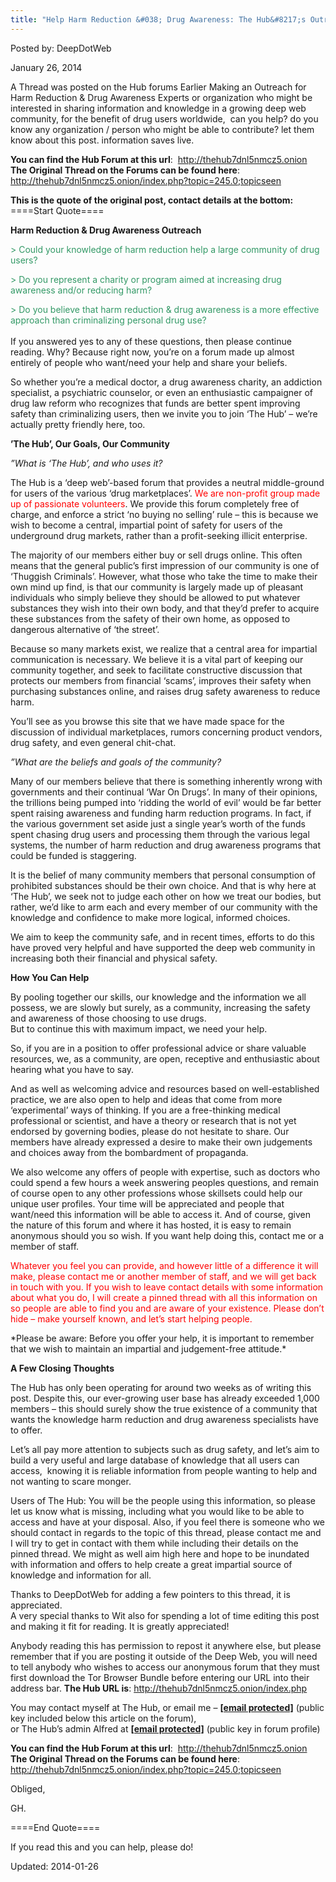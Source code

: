 ```yaml
---
title: "Help Harm Reduction &#038; Drug Awareness: The Hub&#8217;s Outreach!"
---
```


Posted by: DeepDotWeb

<span>January 26, 2014</span>

<p>A Thread was posted on the Hub forums Earlier Making an Outreach for Harm Reduction &amp; Drug Awareness Experts or organization who might be interested in sharing information and knowledge in a growing deep web community, for the benefit of drug users worldwide,  can you help? do you know any organization / person who might be able to contribute? let them know about this post. information saves live.</p>
<p><strong>You can find the Hub Forum at this url</strong>:  <a href="http://thehub7dnl5nmcz5.onion" target="_blank">http://thehub7dnl5nmcz5.onion</a><br/>
<strong>The Original Thread on the Forums can be found here</strong>: <a href="http://thehub7dnl5nmcz5.onion/index.php?topic=245.0;topicseen" target="_blank">http://thehub7dnl5nmcz5.onion/index.php?topic=245.0;topicseen</a></p>
<p><strong>This is the quote of the original post, contact details at the bottom:</strong><br/>
    ====Start Quote====</p>
<p><strong>Harm Reduction &amp; Drug Awareness Outreach</strong></p>
<p><span style="color: #339966;">&gt; Could your knowledge of harm reduction help a large community of drug users?</span></p>
<p><span style="color: #339966;">&gt; Do you represent a charity or program aimed at increasing drug awareness and/or reducing harm?</span></p>
<p><span style="color: #339966;">&gt; Do you believe that harm reduction &amp; drug awareness is a more effective approach than criminalizing personal drug use?</span><br/>
<span style="color: #339966;"> </span><br/>
    If you answered yes to any of these questions, then please continue reading. Why? Because right now, you’re on a forum made up almost entirely of people who want/need your help and share your beliefs.</p>
<p>So whether you’re a medical doctor, a drug awareness charity, an addiction specialist, a psychiatric counselor, or even an enthusiastic campaigner of drug law reform who recognizes that funds are better spent improving safety than criminalizing users, then we invite you to join ‘The Hub’ – we’re actually pretty friendly here, too.</p>
<p><strong>’The Hub’, Our Goals, Our Community</strong></p>
<p><em>”What is ‘The Hub’, and who uses it?</em></p>
<p>The Hub is a ‘deep web’-based forum that provides a neutral middle-ground for users of the various ‘drug marketplaces’. <span style="color: #ff0000;">We are non-profit group made up of passionate volunteers</span>. We provide this forum completely free of charge, and enforce a strict ‘no buying no selling’ rule – this is because we wish to become a central, impartial point of safety for users of the underground drug markets, rather than a profit-seeking illicit enterprise.</p>
<p>The majority of our members either buy or sell drugs online. This often means that the general public’s first impression of our community is one of ‘Thuggish Criminals’. However, what those who take the time to make their own mind up find, is that our community is largely made up of pleasant individuals who simply believe they should be allowed to put whatever substances they wish into their own body, and that they’d prefer to acquire these substances from the safety of their own home, as opposed to dangerous alternative of ‘the street’.</p>
<p>Because so many markets exist, we realize that a central area for impartial communication is necessary. We believe it is a vital part of keeping our community together, and seek to facilitate constructive discussion that protects our members from financial ‘scams’, improves their safety when purchasing substances online, and raises drug safety awareness to reduce harm.</p>
<p>You’ll see as you browse this site that we have made space for the discussion of individual marketplaces, rumors concerning product vendors, drug safety, and even general chit-chat.</p>
<p><em>”What are the beliefs and goals of the community?</em></p>
<p>Many of our members believe that there is something inherently wrong with governments and their continual &#8216;War On Drugs&#8217;. In many of their opinions, the trillions being pumped into ‘ridding the world of evil’ would be far better spent raising awareness and funding harm reduction programs. In fact, if the various government set aside just a single year’s worth of the funds spent chasing drug users and processing them through the various legal systems, the number of harm reduction and drug awareness programs that could be funded is staggering.</p>
<p>It is the belief of many community members that personal consumption of prohibited substances should be their own choice. And that is why here at ‘The Hub’, we seek not to judge each other on how we treat our bodies, but rather, we’d like to arm each and every member of our community with the knowledge and confidence to make more logical, informed choices.</p>
<p>We aim to keep the community safe, and in recent times, efforts to do this have proved very helpful and have supported the deep web community in increasing both their financial and physical safety.</p>
<p><strong>How You Can Help</strong></p>
<p>By pooling together our skills, our knowledge and the information we all possess, we are slowly but surely, as a community, increasing the safety and awareness of those choosing to use drugs.<br/>
    But to continue this with maximum impact, we need your help.</p>
<p>So, if you are in a position to offer professional advice or share valuable resources, we, as a community, are open, receptive and enthusiastic about hearing what you have to say.</p>
<p>And as well as welcoming advice and resources based on well-established practice, we are also open to help and ideas that come from more ‘experimental’ ways of thinking. If you are a free-thinking medical professional or scientist, and have a theory or research that is not yet endorsed by governing bodies, please do not hesitate to share. Our members have already expressed a desire to make their own judgements and choices away from the bombardment of propaganda.</p>
<p>We also welcome any offers of people with expertise, such as doctors who could spend a few hours a week answering peoples questions, and remain of course open to any other professions whose skillsets could help our unique user profiles. Your time will be appreciated and people that want/need this information will be able to access it. And of course, given the nature of this forum and where it has hosted, it is easy to remain anonymous should you so wish. If you want help doing this, contact me or a member of staff.</p>
<p><span style="color: #ff0000;">Whatever you feel you can provide, and however little of a difference it will make, please contact me or another member of staff, and we will get back in touch with you. If you wish to leave contact details with some information about what you do, I will create a pinned thread with all this information on so people are able to find you and are aware of your existence. Please don’t hide – make yourself known, and let’s start helping people.</span></p>
<p>*Please be aware: Before you offer your help, it is important to remember that we wish to maintain an impartial and judgement-free attitude.*</p>
<p><strong>A Few Closing Thoughts</strong></p>
<p>The Hub has only been operating for around two weeks as of writing this post. Despite this, our ever-growing user base has already exceeded 1,000 members – this should surely show the true existence of a community that wants the knowledge harm reduction and drug awareness specialists have to offer.</p>
<p>Let’s all pay more attention to subjects such as drug safety, and let’s aim to build a very useful and large database of knowledge that all users can access,  knowing it is reliable information from people wanting to help and not wanting to scare monger.</p>
<p>Users of The Hub: You will be the people using this information, so please let us know what is missing, including what you would like to be able to access and have at your disposal. Also, if you feel there is someone who we should contact in regards to the topic of this thread, please contact me and I will try to get in contact with them while including their details on the pinned thread. We might as well aim high here and hope to be inundated with information and offers to help create a great impartial source of knowledge and information for all.</p>
<p>Thanks to DeepDotWeb for adding a few pointers to this thread, it is appreciated.<br/>
    A very special thanks to Wit also for spending a lot of time editing this post and making it fit for reading. It is greatly appreciated!</p>
<p>Anybody reading this has permission to repost it anywhere else, but please remember that if you are posting it outside of the Deep Web, you will need to tell anybody who wishes to access our anonymous forum that they must first download the Tor Browser Bundle before entering our URL into their address bar. <strong>The Hub URL is</strong>: <a href="http://thehub7dnl5nmcz5.onion/index.php ">http://thehub7dnl5nmcz5.onion/index.php </a></p>
<p>You may contact myself at The Hub, or email me &#8211; <strong><a class="__cf_email__" href="/cdn-cgi/l/email-protection" data-cfemail="86e1f4e3e1e9f4ffeee9f3f5e3a8eba8e2c6d5e7e0e3abebe7efeaa8e8e3f2">[email&#160;protected]</a><script data-cfhash='f9e31' type="text/javascript">/* <![CDATA[ */!function(t,e,r,n,c,a,p){try{t=document.currentScript||function(){for(t=document.getElementsByTagName('script'),e=t.length;e--;)if(t[e].getAttribute('data-cfhash'))return t[e]}();if(t&&(c=t.previousSibling)){p=t.parentNode;if(a=c.getAttribute('data-cfemail')){for(e='',r='0x'+a.substr(0,2)|0,n=2;a.length-n;n+=2)e+='%'+('0'+('0x'+a.substr(n,2)^r).toString(16)).slice(-2);p.replaceChild(document.createTextNode(decodeURIComponent(e)),c)}p.removeChild(t)}}catch(u){}}()/* ]]> */</script></strong> (public key included below this article on the forum),<br/>
    or The Hub’s admin Alfred at <strong><a class="__cf_email__" href="/cdn-cgi/l/email-protection" data-cfemail="c4a5a8a2b6a1a0aba2b0aca1acb1a684b7a5a2a1e9a9a5ada8eaaaa1b0">[email&#160;protected]</a><script data-cfhash='f9e31' type="text/javascript">/* <![CDATA[ */!function(t,e,r,n,c,a,p){try{t=document.currentScript||function(){for(t=document.getElementsByTagName('script'),e=t.length;e--;)if(t[e].getAttribute('data-cfhash'))return t[e]}();if(t&&(c=t.previousSibling)){p=t.parentNode;if(a=c.getAttribute('data-cfemail')){for(e='',r='0x'+a.substr(0,2)|0,n=2;a.length-n;n+=2)e+='%'+('0'+('0x'+a.substr(n,2)^r).toString(16)).slice(-2);p.replaceChild(document.createTextNode(decodeURIComponent(e)),c)}p.removeChild(t)}}catch(u){}}()/* ]]> */</script></strong> (public key in forum profile)</p>
<p><strong>You can find the Hub Forum at this url</strong>:  <a href="http://thehub7dnl5nmcz5.onion" target="_blank">http://thehub7dnl5nmcz5.onion</a><br/>
<strong>The Original Thread on the Forums can be found here</strong>: <a href="http://thehub7dnl5nmcz5.onion/index.php?topic=245.0;topicseen" target="_blank">http://thehub7dnl5nmcz5.onion/index.php?topic=245.0;topicseen</a></p>
<p>Obliged,</p>
<p>GH.</p>
<p>====End Quote====</p>
<p>If you read this and you can help, please do!</p>

Updated: 2014-01-26
    
